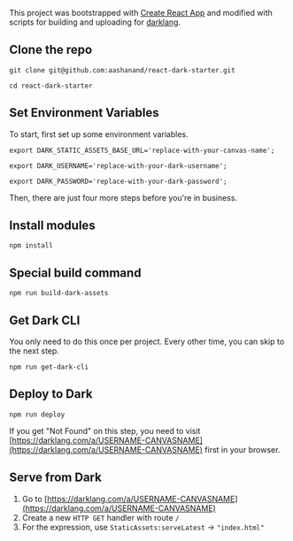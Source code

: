 This project was bootstrapped with [Create React App](https://github.com/facebook/create-react-app) and modified with scripts for building and uploading for [darklang](https://darklang.com).

## Clone the repo
`git clone git@github.com:aashanand/react-dark-starter.git`

`cd react-dark-starter`

## Set Environment Variables

To start, first set up some environment variables.

`export DARK_STATIC_ASSETS_BASE_URL='replace-with-your-canvas-name';`

`export DARK_USERNAME='replace-with-your-dark-username';`

`export DARK_PASSWORD='replace-with-your-dark-password';`

Then, there are just four more steps before you're in business.

## Install modules

`npm install`

## Special build command

`npm run build-dark-assets`

## Get Dark CLI
You only need to do this once per project. Every other time, you can skip to the next step.

`npm run get-dark-cli`

## Deploy to Dark

`npm run deploy`

If you get "Not Found" on this step, you need to visit [https://darklang.com/a/USERNAME-CANVASNAME](https://darklang.com/a/USERNAME-CANVASNAME) first in your browser.

## Serve from Dark

1. Go to [https://darklang.com/a/USERNAME-CANVASNAME](https://darklang.com/a/USERNAME-CANVASNAME)
2. Create a new `HTTP GET` handler with route `/`
3. For the expression, use `StaticAssets:serveLatest` -> `"index.html"`
